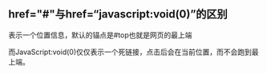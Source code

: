 ## href="#"与href=“javascript:void(0)”的区别	

表示一个位置信息，默认的锚点是#top也就是网页的最上端

而JavaScript:void(0)仅仅表示一个死链接，点击后会在当前位置，而不会跑到最上端。